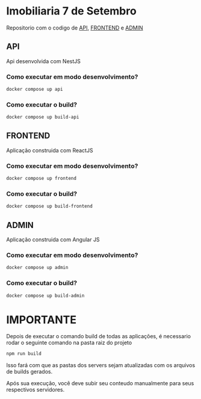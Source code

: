 # Imobiliaria 7 de Setembro
Repositorio com o codigo de [API](#api), [FRONTEND](#frontend) e [ADMIN](#admin)

## API
Api desenvolvida com NestJS
### Como executar em modo desenvolvimento?
```sh
docker compose up api
```
### Como executar o build?
```sh
docker compose up build-api
```

## FRONTEND
Aplicação construida com ReactJS
### Como executar em modo desenvolvimento?
```sh
docker compose up frontend
```
### Como executar o build?
```sh
docker compose up build-frontend
```


## ADMIN
Aplicação construida com Angular JS
### Como executar em modo desenvolvimento?
```sh
docker compose up admin
```
### Como executar o build?
```sh
docker compose up build-admin
```

# IMPORTANTE
Depois de executar o comando build de todas as aplicações, é necessario rodar o seguinte comando na pasta raiz do projeto
```sh
npm run build
```
Isso fará com que as pastas dos servers sejam atualizadas com os arquivos de builds gerados.

Após sua execução, você deve subir seu conteudo manualmente para seus respectivos servidores.